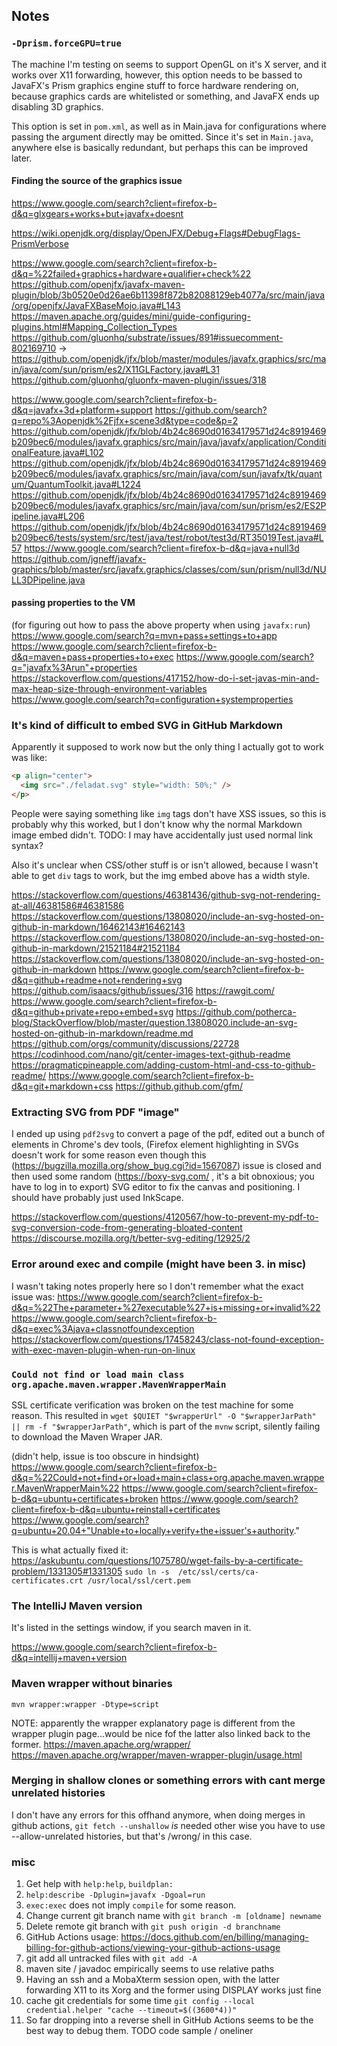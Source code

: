 ## Notes

### `-Dprism.forceGPU=true`
The machine I'm testing on seems to support OpenGL on it's X server, and it works over X11 forwarding, however,
this option needs to be bassed to JavaFX's Prism graphics engine stuff to force hardware rendering on,
because graphics cards are whitelisted or something, and JavaFX ends up disabling 3D graphics.

This option is set in `pom.xml`, as well as in Main.java for configurations where passing the argument directly may be omitted.
Since it's set in `Main.java`, anywhere else is basically redundant, but perhaps this can be improved later.

#### Finding the source of the graphics issue
https://www.google.com/search?client=firefox-b-d&q=glxgears+works+but+javafx+doesnt

https://wiki.openjdk.org/display/OpenJFX/Debug+Flags#DebugFlags-PrismVerbose

https://www.google.com/search?client=firefox-b-d&q=%22failed+graphics+hardware+qualifier+check%22
https://github.com/openjfx/javafx-maven-plugin/blob/3b0520e0d26ae6b11398f872b82088129eb4077a/src/main/java/org/openjfx/JavaFXBaseMojo.java#L143
https://maven.apache.org/guides/mini/guide-configuring-plugins.html#Mapping_Collection_Types
https://github.com/gluonhq/substrate/issues/891#issuecomment-802169710
-> https://github.com/openjdk/jfx/blob/master/modules/javafx.graphics/src/main/java/com/sun/prism/es2/X11GLFactory.java#L31
https://github.com/gluonhq/gluonfx-maven-plugin/issues/318

https://www.google.com/search?client=firefox-b-d&q=javafx+3d+platform+support
https://github.com/search?q=repo%3Aopenjdk%2Fjfx+scene3d&type=code&p=2
https://github.com/openjdk/jfx/blob/4b24c8690d01634179571d24c8919469b209bec6/modules/javafx.graphics/src/main/java/javafx/application/ConditionalFeature.java#L102
https://github.com/openjdk/jfx/blob/4b24c8690d01634179571d24c8919469b209bec6/modules/javafx.graphics/src/main/java/com/sun/javafx/tk/quantum/QuantumToolkit.java#L1224
https://github.com/openjdk/jfx/blob/4b24c8690d01634179571d24c8919469b209bec6/modules/javafx.graphics/src/main/java/com/sun/prism/es2/ES2Pipeline.java#L206
https://github.com/openjdk/jfx/blob/4b24c8690d01634179571d24c8919469b209bec6/tests/system/src/test/java/test/robot/test3d/RT35019Test.java#L57
https://www.google.com/search?client=firefox-b-d&q=java+null3d
https://github.com/jgneff/javafx-graphics/blob/master/src/javafx.graphics/classes/com/sun/prism/null3d/NULL3DPipeline.java

#### passing properties to the VM
(for figuring out how to pass the above property when using `javafx:run`)
https://www.google.com/search?q=mvn+pass+settings+to+app
https://www.google.com/search?client=firefox-b-d&q=maven+pass+properties+to+exec
https://www.google.com/search?q="javafx%3Arun"+properties
https://stackoverflow.com/questions/417152/how-do-i-set-javas-min-and-max-heap-size-through-environment-variables
https://www.google.com/search?q=configuration+systemproperties

### It's kind of difficult to embed SVG in GitHub Markdown 
Apparently it supposed to work now but the only thing I actually got to work was like:

```html
<p align="center">
  <img src="./feladat.svg" style="width: 50%;" />
</p>
```
People were saying something like `img` tags don't have XSS issues, so this is probably why this worked, but I don't know why the normal Markdown image embed didn't.
TODO: I may have accidentally just used normal link syntax?

Also it's unclear when CSS/other stuff is or isn't allowed, because I wasn't able to get `div` tags to work, but the img embed above has a width style.

https://stackoverflow.com/questions/46381436/github-svg-not-rendering-at-all/46381586#46381586
https://stackoverflow.com/questions/13808020/include-an-svg-hosted-on-github-in-markdown/16462143#16462143
https://stackoverflow.com/questions/13808020/include-an-svg-hosted-on-github-in-markdown/21521184#21521184
https://stackoverflow.com/questions/13808020/include-an-svg-hosted-on-github-in-markdown
https://www.google.com/search?client=firefox-b-d&q=github+readme+not+rendering+svg
https://github.com/isaacs/github/issues/316
https://rawgit.com/
https://www.google.com/search?client=firefox-b-d&q=github+private+repo+embed+svg
https://github.com/potherca-blog/StackOverflow/blob/master/question.13808020.include-an-svg-hosted-on-github-in-markdown/readme.md
https://github.com/orgs/community/discussions/22728
https://codinhood.com/nano/git/center-images-text-github-readme
https://pragmaticpineapple.com/adding-custom-html-and-css-to-github-readme/
https://www.google.com/search?client=firefox-b-d&q=git+markdown+css
https://github.github.com/gfm/

### Extracting SVG from PDF "image"
I ended up using `pdf2svg` to convert a page of the pdf, edited out a bunch of elements in Chrome's dev tools, 
(Firefox element highlighting in SVGs doesn't work for some reason even though this (https://bugzilla.mozilla.org/show_bug.cgi?id=1567087) issue is closed
and then used some random (https://boxy-svg.com/ , it's a bit obnoxious; you have to log in to export) SVG editor to fix the canvas and positioning.
I should have probably just used InkScape.

https://stackoverflow.com/questions/4120567/how-to-prevent-my-pdf-to-svg-conversion-code-from-generating-bloated-content
https://discourse.mozilla.org/t/better-svg-editing/12925/2

### Error around exec and compile (might have been 3. in misc)
I wasn't taking notes properly here so I don't remember what the exact issue was:
https://www.google.com/search?client=firefox-b-d&q=%22The+parameter+%27executable%27+is+missing+or+invalid%22
https://www.google.com/search?client=firefox-b-d&q=exec%3Ajava+classnotfoundexception
https://stackoverflow.com/questions/17458243/class-not-found-exception-with-exec-maven-plugin-when-run-on-linux

### `Could not find or load main class org.apache.maven.wrapper.MavenWrapperMain`
SSL certificate verification was broken on the test machine for some reason.
This resulted in `wget $QUIET "$wrapperUrl" -O "$wrapperJarPath" || rm -f "$wrapperJarPath"`, which is part of the `mvnw` script,
silently failing to download the Maven Wraper JAR.

(didn't help, issue is too obscure in hindsight) https://www.google.com/search?client=firefox-b-d&q=%22Could+not+find+or+load+main+class+org.apache.maven.wrapper.MavenWrapperMain%22
https://www.google.com/search?client=firefox-b-d&q=ubuntu+certificates+broken
https://www.google.com/search?client=firefox-b-d&q=ubuntu+reinstall+certificates
https://www.google.com/search?q=ubuntu+20.04+"Unable+to+locally+verify+the+issuer's+authority."

This is what actually fixed it:
https://askubuntu.com/questions/1075780/wget-fails-by-a-certificate-problem/1331305#1331305
`sudo ln -s  /etc/ssl/certs/ca-certificates.crt /usr/local/ssl/cert.pem`

### The IntelliJ Maven version
It's listed in the settings window, if you search maven in it.

https://www.google.com/search?client=firefox-b-d&q=intellij+maven+version

### Maven wrapper without binaries
`mvn wrapper:wrapper -Dtype=script`

NOTE: apparently the wrapper explanatory page is different from the wrapper plugin page...would be nice fof the latter also linked back to the former.
https://maven.apache.org/wrapper/
https://maven.apache.org/wrapper/maven-wrapper-plugin/usage.html

### Merging in shallow clones or something errors with cant merge unrelated histories
I don't have any errors for this offhand anymore, when doing merges in github actions, `git fetch --unshallow` _is_ needed other wise you have to use --allow-unrelated histories, but that's /wrong/ in this case.

### misc
1. Get help with `help:help`, `buildplan:`
2. `help:describe -Dplugin=javafx -Dgoal=run`
3. `exec:exec` does not imply `compile` for some reason.
4. Change current git branch name with `git branch -m [oldname] newname`
5. Delete remote git branch with `git push origin -d branchname`
6. GitHub Actions usage: https://docs.github.com/en/billing/managing-billing-for-github-actions/viewing-your-github-actions-usage
7. git add all untracked files with `git add -A`
8. maven site / javadoc empirically seems to use relative paths
9. Having an ssh and a MobaXterm session open, with the latter forwarding X11 to its Xorg and the former using DISPLAY works just fine
10. cache git credentials for some time `git config --local credential.helper "cache --timeout=$((3600*4))"`
11. So far dropping into a reverse shell in GitHub Actions seems to be the best way to debug them. TODO code sample / oneliner
